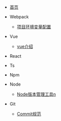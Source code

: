 * [首页](/docs/index)

* Webpack

    * [项目环境变量配置](/docs/webpack/env)
    
* Vue
    * [vue介绍](/docs/vue/introduction)

* React

* Ts

* Npm

* Node
    * [Node版本管理工具n](/docs/node/n)


* Git
    * [Commit规范](/docs/git/commitRule)